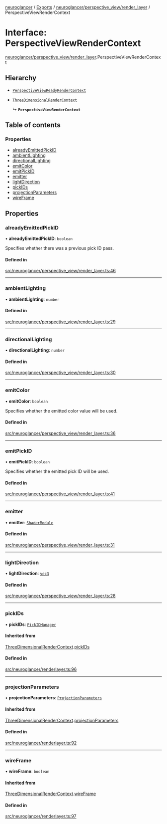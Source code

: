 [neuroglancer](../README.md) / [Exports](../modules.md) / [neuroglancer/perspective\_view/render\_layer](../modules/neuroglancer_perspective_view_render_layer.md) / PerspectiveViewRenderContext

# Interface: PerspectiveViewRenderContext

[neuroglancer/perspective_view/render_layer](../modules/neuroglancer_perspective_view_render_layer.md).PerspectiveViewRenderContext

## Hierarchy

- [`PerspectiveViewReadyRenderContext`](neuroglancer_perspective_view_render_layer.PerspectiveViewReadyRenderContext.md)

- [`ThreeDimensionalRenderContext`](neuroglancer_renderlayer.ThreeDimensionalRenderContext.md)

  ↳ **`PerspectiveViewRenderContext`**

## Table of contents

### Properties

- [alreadyEmittedPickID](neuroglancer_perspective_view_render_layer.PerspectiveViewRenderContext.md#alreadyemittedpickid)
- [ambientLighting](neuroglancer_perspective_view_render_layer.PerspectiveViewRenderContext.md#ambientlighting)
- [directionalLighting](neuroglancer_perspective_view_render_layer.PerspectiveViewRenderContext.md#directionallighting)
- [emitColor](neuroglancer_perspective_view_render_layer.PerspectiveViewRenderContext.md#emitcolor)
- [emitPickID](neuroglancer_perspective_view_render_layer.PerspectiveViewRenderContext.md#emitpickid)
- [emitter](neuroglancer_perspective_view_render_layer.PerspectiveViewRenderContext.md#emitter)
- [lightDirection](neuroglancer_perspective_view_render_layer.PerspectiveViewRenderContext.md#lightdirection)
- [pickIDs](neuroglancer_perspective_view_render_layer.PerspectiveViewRenderContext.md#pickids)
- [projectionParameters](neuroglancer_perspective_view_render_layer.PerspectiveViewRenderContext.md#projectionparameters)
- [wireFrame](neuroglancer_perspective_view_render_layer.PerspectiveViewRenderContext.md#wireframe)

## Properties

### alreadyEmittedPickID

• **alreadyEmittedPickID**: `boolean`

Specifies whether there was a previous pick ID pass.

#### Defined in

[src/neuroglancer/perspective_view/render_layer.ts:46](https://github.com/ActiveBrainAtlas2/neuroglancer/blob/91617476/src/neuroglancer/perspective_view/render_layer.ts#L46)

___

### ambientLighting

• **ambientLighting**: `number`

#### Defined in

[src/neuroglancer/perspective_view/render_layer.ts:29](https://github.com/ActiveBrainAtlas2/neuroglancer/blob/91617476/src/neuroglancer/perspective_view/render_layer.ts#L29)

___

### directionalLighting

• **directionalLighting**: `number`

#### Defined in

[src/neuroglancer/perspective_view/render_layer.ts:30](https://github.com/ActiveBrainAtlas2/neuroglancer/blob/91617476/src/neuroglancer/perspective_view/render_layer.ts#L30)

___

### emitColor

• **emitColor**: `boolean`

Specifies whether the emitted color value will be used.

#### Defined in

[src/neuroglancer/perspective_view/render_layer.ts:36](https://github.com/ActiveBrainAtlas2/neuroglancer/blob/91617476/src/neuroglancer/perspective_view/render_layer.ts#L36)

___

### emitPickID

• **emitPickID**: `boolean`

Specifies whether the emitted pick ID will be used.

#### Defined in

[src/neuroglancer/perspective_view/render_layer.ts:41](https://github.com/ActiveBrainAtlas2/neuroglancer/blob/91617476/src/neuroglancer/perspective_view/render_layer.ts#L41)

___

### emitter

• **emitter**: [`ShaderModule`](../modules/neuroglancer_webgl_shader.md#shadermodule)

#### Defined in

[src/neuroglancer/perspective_view/render_layer.ts:31](https://github.com/ActiveBrainAtlas2/neuroglancer/blob/91617476/src/neuroglancer/perspective_view/render_layer.ts#L31)

___

### lightDirection

• **lightDirection**: [`vec3`](../classes/neuroglancer_util_geom.vec3.md)

#### Defined in

[src/neuroglancer/perspective_view/render_layer.ts:28](https://github.com/ActiveBrainAtlas2/neuroglancer/blob/91617476/src/neuroglancer/perspective_view/render_layer.ts#L28)

___

### pickIDs

• **pickIDs**: [`PickIDManager`](../classes/neuroglancer_object_picking.PickIDManager.md)

#### Inherited from

[ThreeDimensionalRenderContext](neuroglancer_renderlayer.ThreeDimensionalRenderContext.md).[pickIDs](neuroglancer_renderlayer.ThreeDimensionalRenderContext.md#pickids)

#### Defined in

[src/neuroglancer/renderlayer.ts:96](https://github.com/ActiveBrainAtlas2/neuroglancer/blob/91617476/src/neuroglancer/renderlayer.ts#L96)

___

### projectionParameters

• **projectionParameters**: [`ProjectionParameters`](../classes/neuroglancer_projection_parameters.ProjectionParameters.md)

#### Inherited from

[ThreeDimensionalRenderContext](neuroglancer_renderlayer.ThreeDimensionalRenderContext.md).[projectionParameters](neuroglancer_renderlayer.ThreeDimensionalRenderContext.md#projectionparameters)

#### Defined in

[src/neuroglancer/renderlayer.ts:92](https://github.com/ActiveBrainAtlas2/neuroglancer/blob/91617476/src/neuroglancer/renderlayer.ts#L92)

___

### wireFrame

• **wireFrame**: `boolean`

#### Inherited from

[ThreeDimensionalRenderContext](neuroglancer_renderlayer.ThreeDimensionalRenderContext.md).[wireFrame](neuroglancer_renderlayer.ThreeDimensionalRenderContext.md#wireframe)

#### Defined in

[src/neuroglancer/renderlayer.ts:97](https://github.com/ActiveBrainAtlas2/neuroglancer/blob/91617476/src/neuroglancer/renderlayer.ts#L97)
